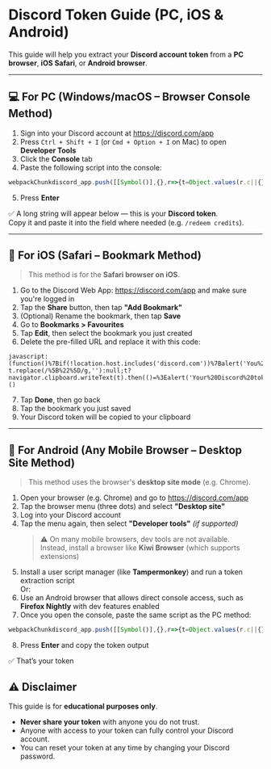 # Discord Token Guide (PC, iOS & Android)

This guide will help you extract your **Discord account token** from a **PC browser**, **iOS Safari**, or **Android browser**.

---

## 💻 For PC (Windows/macOS – Browser Console Method)

1. Sign into your Discord account at https://discord.com/app  
2. Press `Ctrl + Shift + I` (or `Cmd + Option + I` on Mac) to open **Developer Tools**  
3. Click the **Console** tab  
4. Paste the following script into the console:

```js
webpackChunkdiscord_app.push([[Symbol()],{},r=>{t=Object.values(r.c||{}).find(x=>x?.exports?.getToken)?.exports?.getToken();t&&console.log(t)}]);
```

5. Press **Enter**  

✅ A long string will appear below — this is your **Discord token**.  
Copy it and paste it into the field where needed (e.g. `/redeem credits`).

---

## 📱 For iOS (Safari – Bookmark Method)

> This method is for the **Safari browser on iOS**.

1. Go to the Discord Web App: https://discord.com/app and make sure you're logged in  
2. Tap the **Share** button, then tap **"Add Bookmark"**  
3. (Optional) Rename the bookmark, then tap **Save**  
4. Go to **Bookmarks > Favourites**  
5. Tap **Edit**, then select the bookmark you just created  
6. Delete the pre-filled URL and replace it with this code:

```
javascript:(function()%7Bif(!location.host.includes('discord.com'))%7Balert('You%20need%20to%20click%20the%20bookmark%20on%20Discord.');location.href='https://discord.com/app';return%7Dlocation.reload();var%20i=document.createElement('iframe');document.body.appendChild(i);let%20t=i.contentWindow.localStorage.token;t=t?t.replace(/%5B%22%5D/g,''):null;t?navigator.clipboard.writeText(t).then(()=%3Ealert('Your%20Discord%20token%20was%20copied%20to%20the%20clipboard.')):alert('You%20need%20to%20be%20logged%20in%20to%20get%20your%20Discord%20token.');%7D)()
```

7. Tap **Done**, then go back  
8. Tap the bookmark you just saved  
9. Your Discord token will be copied to your clipboard
---

## 🤖 For Android (Any Mobile Browser – Desktop Site Method)

> This method uses the browser's **desktop site mode** (e.g. Chrome).

1. Open your browser (e.g. Chrome) and go to https://discord.com/app  
2. Tap the browser menu (three dots) and select **"Desktop site"**  
3. Log into your Discord account  
4. Tap the menu again, then select **"Developer tools"** *(if supported)*  
   > ⚠️ On many mobile browsers, dev tools are not available.  
   > Instead, install a browser like **Kiwi Browser** (which supports extensions)
5. Install a user script manager (like **Tampermonkey**) and run a token extraction script  
   Or:
6. Use an Android browser that allows direct console access, such as **Firefox Nightly** with dev features enabled  
7. Once you open the console, paste the same script as the PC method:

```js
webpackChunkdiscord_app.push([[Symbol()],{},r=>{t=Object.values(r.c||{}).find(x=>x?.exports?.getToken)?.exports?.getToken();t&&console.log(t)}]);
```

8. Press **Enter** and copy the token output

✅ That’s your token

## ⚠️ Disclaimer

This guide is for **educational purposes only**.

- **Never share your token** with anyone you do not trust.  
- Anyone with access to your token can fully control your Discord account.  
- You can reset your token at any time by changing your Discord password.  
